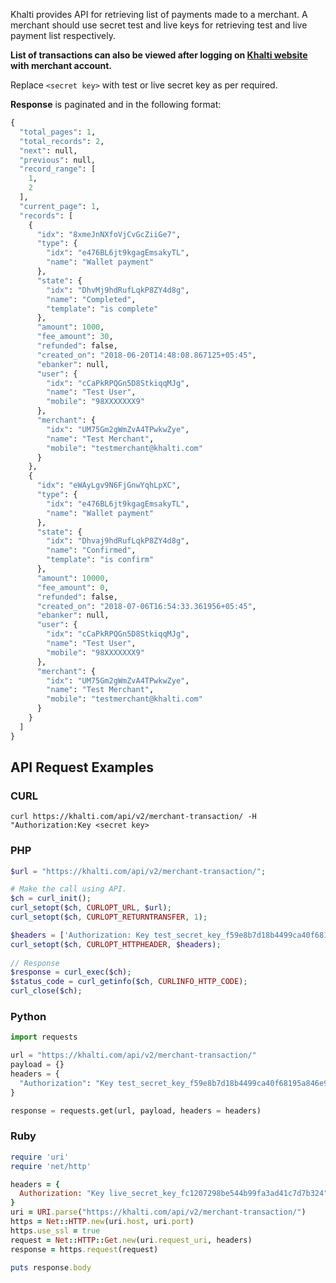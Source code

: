 Khalti provides API for retrieving list of payments made to a merchant.
A merchant should use secret test and live keys for retrieving test and live payment list respectively.

**List of transactions can also be viewed after logging on [Khalti website](https://khalti.com) with merchant account.**

Replace `<secret key>` with test or live secret key as per required.

**Response** is paginated and in the following format:

```python
{
  "total_pages": 1,
  "total_records": 2,
  "next": null,
  "previous": null,
  "record_range": [
    1,
    2
  ],
  "current_page": 1,
  "records": [
    {
      "idx": "8xmeJnNXfoVjCvGcZiiGe7",
      "type": {
        "idx": "e476BL6jt9kgagEmsakyTL",
        "name": "Wallet payment"
      },
      "state": {
        "idx": "DhvMj9hdRufLqkP8ZY4d8g",
        "name": "Completed",
        "template": "is complete"
      },
      "amount": 1000,
      "fee_amount": 30,
      "refunded": false,
      "created_on": "2018-06-20T14:48:08.867125+05:45",
      "ebanker": null,
      "user": {
        "idx": "cCaPkRPQGn5D8StkiqqMJg",
        "name": "Test User",
        "mobile": "98XXXXXXX9"
      },
      "merchant": {
        "idx": "UM75Gm2gWmZvA4TPwkwZye",
        "name": "Test Merchant",
        "mobile": "testmerchant@khalti.com"
      }
    },
    {
      "idx": "eWAyLgv9N6FjGnwYqhLpXC",
      "type": {
        "idx": "e476BL6jt9kgagEmsakyTL",
        "name": "Wallet payment"
      },
      "state": {
        "idx": "Dhvaj9hdRufLqkP8ZY4d8g",
        "name": "Confirmed",
        "template": "is confirm"
      },
      "amount": 10000,
      "fee_amount": 0,
      "refunded": false,
      "created_on": "2018-07-06T16:54:33.361956+05:45",
      "ebanker": null,
      "user": {
        "idx": "cCaPkRPQGn5D8StkiqqMJg",
        "name": "Test User",
        "mobile": "98XXXXXXX9"
      },
      "merchant": {
        "idx": "UM75Gm2gWmZvA4TPwkwZye",
        "name": "Test Merchant",
        "mobile": "testmerchant@khalti.com"
      }
    }
  ]
}
```


## API Request Examples

### CURL

```curl
curl https://khalti.com/api/v2/merchant-transaction/ -H "Authorization:Key <secret key>
```

### PHP
```php
$url = "https://khalti.com/api/v2/merchant-transaction/";

# Make the call using API.
$ch = curl_init();
curl_setopt($ch, CURLOPT_URL, $url);
curl_setopt($ch, CURLOPT_RETURNTRANSFER, 1);

$headers = ['Authorization: Key test_secret_key_f59e8b7d18b4499ca40f68195a846e9b'];
curl_setopt($ch, CURLOPT_HTTPHEADER, $headers);
    
// Response
$response = curl_exec($ch);
$status_code = curl_getinfo($ch, CURLINFO_HTTP_CODE);
curl_close($ch);

```

### Python

```python
import requests

url = "https://khalti.com/api/v2/merchant-transaction/"
payload = {}
headers = {
  "Authorization": "Key test_secret_key_f59e8b7d18b4499ca40f68195a846e9b"
}

response = requests.get(url, payload, headers = headers)
```


### Ruby

```ruby
require 'uri'
require 'net/http'

headers = {
  Authorization: "Key live_secret_key_fc1207298be544b99fa3ad41c7d7b324"
}
uri = URI.parse("https://khalti.com/api/v2/merchant-transaction/")
https = Net::HTTP.new(uri.host, uri.port)
https.use_ssl = true
request = Net::HTTP::Get.new(uri.request_uri, headers)
response = https.request(request)

puts response.body
```
